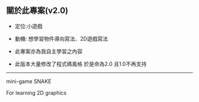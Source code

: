 關於此專案(v2.0)
----------------
- 定位:小遊戲

- 動機: 想學習物件導向寫法、2D遊戲寫法

- 此專案亦為我自主學習之內容

- 此版本大量修改了程式碼風格 於是命為2.0 且1.0不再支持
------------
mini-game SNAKE

For learning 2D graphics
